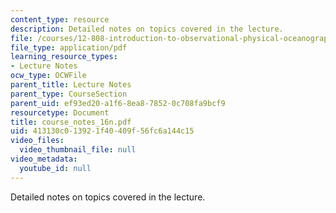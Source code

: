```yaml
---
content_type: resource
description: Detailed notes on topics covered in the lecture.
file: /courses/12-808-introduction-to-observational-physical-oceanography-fall-2004/413130c013921f40409f56fc6a144c15_course_notes_16n.pdf
file_type: application/pdf
learning_resource_types:
- Lecture Notes
ocw_type: OCWFile
parent_title: Lecture Notes
parent_type: CourseSection
parent_uid: ef93ed20-a1f6-8ea8-7852-0c708fa9bcf9
resourcetype: Document
title: course_notes_16n.pdf
uid: 413130c0-1392-1f40-409f-56fc6a144c15
video_files:
  video_thumbnail_file: null
video_metadata:
  youtube_id: null
---
```

Detailed notes on topics covered in the lecture.


